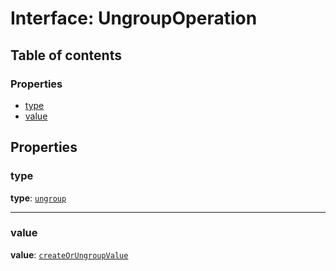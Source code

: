 # Interface: UngroupOperation

## Table of contents

### Properties

* [type](/auto-docs/free-layout-editor/interfaces/UngroupOperation.md#type)
* [value](/auto-docs/free-layout-editor/interfaces/UngroupOperation.md#value)

## Properties

### type

**type**: [`ungroup`](/auto-docs/free-layout-editor/enums/OperationType.md#ungroup)

***

### value

**value**: [`createOrUngroupValue`](/auto-docs/free-layout-editor/interfaces/createOrUngroupValue.md)
